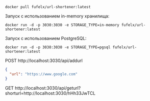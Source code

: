 ```
docker pull fufelx/url-shortener:latest
```
Запуск с использованием in-memory хранилища:
```
docker run -d -p 3030:3030 -e STORAGE_TYPE=in-memory fufelx/url-shortener:latest
```
Запуск с использованием PostgreSQL:
```
docker run -d -p 3030:3030 -e STORAGE_TYPE=pgsql fufelx/url-shortener:latest
```


POST http://localhost:3030/api/addurl
```json
{
  "url": "https://www.google.com"
}
```


GET http://localhost:3030/api/geturl?shorturl=http://localhost:3030/hHh33JwTCL
